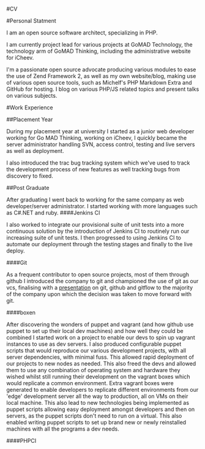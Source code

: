 #CV

#Personal Statment

I am an open source software architect, specializing in PHP.

I am currently project lead for various projects at GoMAD Technology, the technology arm of GoMAD Thinking, including the administrative website for iCheev.

I'm a passionate open source advocate producing various modules to ease the use of Zend Framework 2, as well as my own website/blog, making use of various open source tools, such as Michelf's PHP Markdown Extra and GitHub for hosting. I blog on various PHP/JS related topics and present talks on various subjects.

#Work Experience

##Placement Year

During my placement year at university I started as a junior web developer working for Go MAD Thinking, working on iCheev, I quickly became the server administrator handling SVN, access control, testing and live servers as well as deployment.

I also introduced the trac bug tracking system which we've used to track the development process of new features as well tracking bugs from discovery to fixed.

##Post Graduate

After graduating I went back to working for the same company as web developer/server administrator.
I started working with more languages such as C#.NET and ruby.
####Jenkins CI

I also worked to integrate our provisional suite of unit tests into a more continuous solution by the introduction of Jenkins CI to routinely run our increasing suite of unit tests. I then progressed to using Jenkins CI to automate our deployment through the testing stages and finally to the live deploy.

####Git

As a frequent contributor to open source projects, most of them through github I introduced the company to git and championed the use of git as our vcs, finalising with a [presentation](http://slid.es/gabriel403/git-githubgitlab-gitflow/) on git, github and gitflow to the majority of the company upon which the decision was taken to move forward with git.

####boxen

After discovering the wonders of puppet and vagrant (and how github use puppet to set up their local dev machines) and how well they could be combined I started work on a project to enable our devs to spin up vagrant instances to use as dev servers. I also produced configurable puppet scripts that would reproduce our various development projects, with all server dependencies, with minimal fuss. This allowed rapid deployment of our projects to new nodes as needed. This also freed the devs and allowed them to use any combination of operating system and hardware they wished whilst still running their development on the vagrant boxes which would replicate a common environment. Extra vagrant boxes were generated to enable developers to replicate different environments from our 'edge' development server all the way to production, all on VMs on their local machine. This also lead to new technologies being implemented as puppet scripts allowing easy deployment amongst developers and then on servers, as the puppet scripts don't need to run on a virtual. This also enabled writing puppet scripts to set up brand new or newly reinstalled machines with all the programs a dev needs.

####PHPCI

